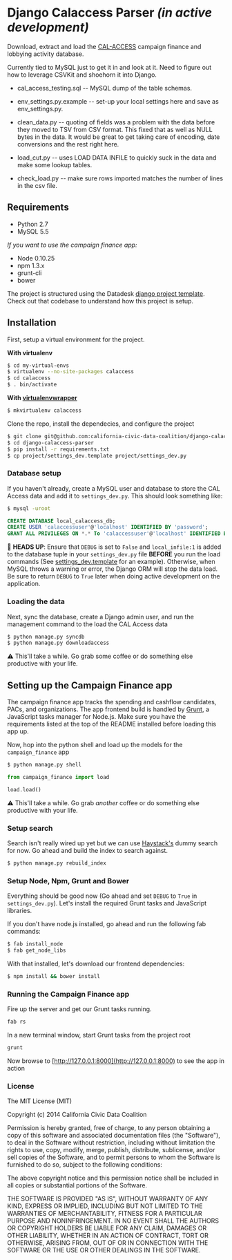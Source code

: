 # Django Calaccess Parser *(in active development)*

Download, extract and load the [CAL-ACCESS](http://www.sos.ca.gov/prd/cal-access/) campaign finance and lobbying activity database.

Currently tied to MySQL just to get it in and look at it. Need to figure out how to leverage CSVKit and shoehorn it into Django.

* cal_access_testing.sql -- MySQL dump of the table schemas.

* env_settings.py.example -- set-up your local settings here and save as env_settings.py.

* clean_data.py -- quoting of fields was a problem with the data before they moved to TSV from CSV format. This fixed that as well as NULL bytes in the data. It would be great to get taking care of encoding, date conversions and the rest right here.

* load_cut.py -- uses LOAD DATA INFILE to quickly suck in the data and make some lookup tables.

* check_load.py -- make sure rows imported matches the number of lines in the csv file.

## Requirements
- Python 2.7
- MySQL 5.5

*If you want to use the campaign finance app:*
- Node 0.10.25
- npm 1.3.x
- grunt-cli
- bower

The project is structured using the Datadesk [django project template](https://github.com/datadesk/django-project-template). Check out that codebase to understand how this project is setup.

## Installation
First, setup a virtual environment for the project.

__With virtualenv__
```bash
$ cd my-virtual-envs
$ virtualenv --no-site-packages calaccess
$ cd calaccess
$ . bin/activate
```

__With [virtualenvwrapper](http://virtualenvwrapper.readthedocs.org/en/latest/)__
```bash
$ mkvirtualenv calaccess
```

Clone the repo, install the dependecies, and configure the project 
```bash
$ git clone git@github.com:california-civic-data-coalition/django-calaccess-parser.git
$ cd django-calaccess-parser
$ pip install -r requirements.txt
$ cp project/settings_dev.template project/settings_dev.py
```
### Database setup
If you haven't already, create a MySQL user and database to store the CAL Access data and add it to `settings_dev.py`. This should look something like:
```bash
$ mysql -uroot
```
```sql
CREATE DATABASE local_calaccess_db;
CREATE USER 'calaccessuser'@'localhost' IDENTIFIED BY 'password';
GRANT ALL PRIVILEGES ON *.* To 'calaccessuser'@'localhost' IDENTIFIED BY 'password';

```

:rotating_light: __HEADS UP__: Ensure that `DEBUG` is set to `False` and `local_infile:1` is added to the database tuple in your `settings_dev.py` file __BEFORE__ you run the load commands (See [settings_dev.template](https://github.com/california-civic-data-coalition/django-calaccess-parser/blob/master/project/settings_dev.template) for an example). Otherwise, when MySQL throws a warning or error, the Django ORM will stop the data load. Be sure to return `DEBUG` to `True` later when doing active development on the application.

### Loading the data

Next, sync the database, create a Django admin user, and run the management command to the load the CAL Access data 
```bash
$ python manage.py syncdb
$ python manage.py downloadaccess
```

:warning: This'll take a while. Go grab some coffee or do something else productive with your life.

## Setting up the Campaign Finance app

The campaign finance app tracks the spending and cashflow candidates, PACs, and organizations. The app frontend build is handled by [Grunt](http://gruntjs.com/), a JavaScript tasks manager for Node.js. Make sure you have the requirements listed at the top of the README installed before loading this app up. 

Now, hop into the python shell and load up the models for the `campaign_finance` app
```bash
$ python manage.py shell
```
```python
from campaign_finance import load

load.load()
```
:warning: This'll take a while. Go grab *another* coffee or do something else productive with your life.

### Setup search
Search isn't really wired up yet but we can use [Haystack's](http://django-haystack.readthedocs.org/en/latest/toc.html) dummy search for now. Go ahead and build the index to search against.
```bash
$ python manage.py rebuild_index
```

### Setup Node, Npm, Grunt and Bower 
Everything should be good now (Go ahead and set `DEBUG` to `True` in `settings_dev.py`). Let's install the required Grunt tasks and JavaScript libraries. 

If you don't have node.js installed, go ahead and run the following fab commands:
```bash
$ fab install_node
$ fab get_node_libs
```

With that installed, let's download our frontend dependencies:
```bash
$ npm install && bower install
```

### Running the Campaign Finance app

Fire up the server and get our Grunt tasks running.
```bash 
fab rs
```

In a new terminal window, start Grunt tasks from the project root
```bash
grunt
```
Now browse to [http://127.0.0.1:8000](http://127.0.0.1:8000) to see the app in action

### License
The MIT License (MIT)

Copyright (c) 2014 California Civic Data Coalition

Permission is hereby granted, free of charge, to any person obtaining a copy
of this software and associated documentation files (the "Software"), to deal
in the Software without restriction, including without limitation the rights
to use, copy, modify, merge, publish, distribute, sublicense, and/or sell
copies of the Software, and to permit persons to whom the Software is
furnished to do so, subject to the following conditions:

The above copyright notice and this permission notice shall be included in all
copies or substantial portions of the Software.

THE SOFTWARE IS PROVIDED "AS IS", WITHOUT WARRANTY OF ANY KIND, EXPRESS OR
IMPLIED, INCLUDING BUT NOT LIMITED TO THE WARRANTIES OF MERCHANTABILITY,
FITNESS FOR A PARTICULAR PURPOSE AND NONINFRINGEMENT. IN NO EVENT SHALL THE
AUTHORS OR COPYRIGHT HOLDERS BE LIABLE FOR ANY CLAIM, DAMAGES OR OTHER
LIABILITY, WHETHER IN AN ACTION OF CONTRACT, TORT OR OTHERWISE, ARISING FROM,
OUT OF OR IN CONNECTION WITH THE SOFTWARE OR THE USE OR OTHER DEALINGS IN THE
SOFTWARE.
